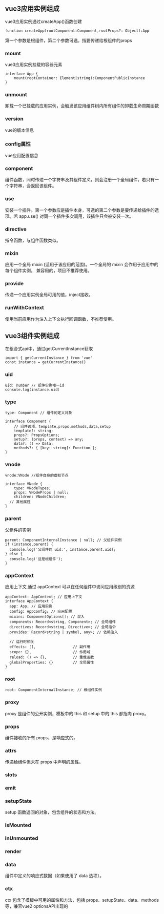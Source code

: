 ## vue3应用实例组成

vue3应用实例通过createApp()函数创建

```
function createApp(rootComponent:Component,rootProps?: Object):App
```

第一个参数是根组件，第二个参数可选，指要传递给根组件的props

### mount

vue3应用实例挂载的容器元素

```
interface App {
    mount(rootContainer: Element|string):ComponentPublicInstance
}

```

### unmount

卸载一个已挂载的应用实例，会触发该应用组件树内所有组件的卸载生命周期函数

### version

vue的版本信息

### config属性

vue应用配置信息

### component

组件函数，同时传递一个字符串及其组件定义，则会注册一个全局组件，若只有一个字符串，会返回该组件。

### use

安装一个插件。第一个参数应是插件本身，可选的第二个参数是要传递给插件的选项。若 app.use() 对同一个插件多次调用，该插件只会被安装一次。

### directive

指令函数，与组件函数类似。

### mixin

应用一个全局 mixin (适用于该应用的范围)。一个全局的 mixin 会作用于应用中的每个组件实例。 兼容用的，项目不推荐使用。

### provide

传递一个应用实例全局可用的值，inject接收。

### runWithContext

使用当前应用作为注入上下文执行回调函数，不推荐使用。

## vue3组件实例组成

在组合式api中，通过getCurrentInstance获取

```
import { getCurrentInstance } from 'vue'
const instance = getCurrentInstance()
```

### uid

```
uid: number // 组件实例唯一id
console.log(instance.uid)
```

### type

```
type: Component // 组件的定义对象

interface Component {
    // 组件选项，template,props,methods,data,setup
    template?: string;
    props?: PropsOptions;
    setup?: (props, context) => any;
    data?: () => Data;
    methods?: { [key: string]: Function };
}
```

### vnode

```
vnode:VNode //组件自身的虚拟节点

interface VNode {
    type: VNodeTypes;
    props: VNodeProps | null;
    children: VNodeChildren;
  // 其他属性
}

```

### parent

父组件的实例

```
parent: ComponentInternalInstance | null; // 父组件实例
if (instance.parent) {
  console.log('父组件的 uid:', instance.parent.uid);
} else {
  console.log('这是根组件');
}
```

### appContext

应用上下文,通过 appContext 可以在任何组件中访问应用级别的资源

```
appContext: AppContext; // 应用上下文
interface AppContext {
  app: App; // 应用实例
  config: AppConfig; // 应用配置
  mixins: ComponentOptions[]; // 混入
  components: Record<string, Component>; // 全局组件
  directives: Record<string, Directive>; // 全局指令
  provides: Record<string | symbol, any>; // 依赖注入

  // 运行时相关
  effects: [],                 // 副作用
  scope: {},                   // 作用域
  reload: () => {},            // 重载函数
  globalProperties: {}         // 全局属性
}
```

### root

```
root: ComponentInternalInstance; // 根组件实例
```

### proxy

proxy 是组件的公开实例，模板中的 this 和 setup 中的 this 都指向 proxy。

### props

组件接收的所有 props，是响应式的。

### attrs

传递给组件但未在 props 中声明的属性。

### slots

### emit

### setupState

setup 函数返回的对象，包含组件的状态和方法。

### isMounted

### inUnmounted

### render

### data

组件中定义的响应式数据（如果使用了 data 选项）。

### ctx

ctx 包含了模板中可用的属性和方法，包括 props、setupState、data、methods 等，兼容vue2 optionsAPI出现的
